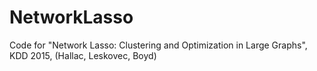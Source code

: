 # NetworkLasso

Code for "Network Lasso: Clustering and Optimization in Large Graphs", KDD 2015, (Hallac, Leskovec, Boyd)